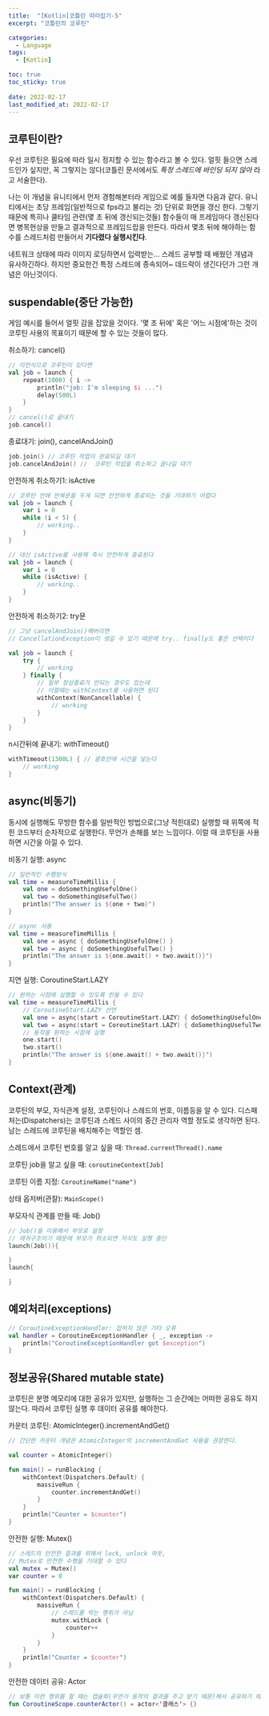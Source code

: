 ```yaml
---
title:  "[Kotlin]코틀린 따라잡기-5"
excerpt: "코틀린의 코루틴"

categories:
  - Language
tags:
  - [Kotlin]

toc: true
toc_sticky: true
 
date: 2022-02-17
last_modified_at: 2022-02-17
---
```


## 코루틴이란?
우선 코루틴은 필요에 따라 일시 정지할 수 있는 함수라고 볼 수 있다. 얼핏 들으면 스레드인가 싶지만, 꼭 그렇지는 않다(코틀린 문서에서도 *특정 스레드에 바인딩 되지 않아* 라고 서술한다).

나는 이 개념을 유니티에서 먼저 경험해본터라 게임으로 예를 들자면 다음과 같다. 유니티에서는 초당 프레임(일반적으로 fps라고 불리는 것) 단위로 화면을 갱신 한다. 그렇기 때문에 특히나 쿨타임 관련(몇 초 뒤에 갱신되는것들) 함수들이 매 프레임마다 갱신된다면 병목현상을 만들고 결과적으로 프레임드랍을 만든다. 따라서 몇초 뒤에 해야하는 함수를 스레드처럼 만들어서 **기다렸다 실행시킨다**.

네트워크 상태에 따라 이미지 로딩하면서 입력받는... 스레드 공부할 때 배웠던 개념과 유사하긴하다. 하지만 중요한건 특정 스레드에 종속되어~ 데드락이 생긴다던가 그런 개념은 아닌것이다.

## suspendable(중단 가능한)
게임 예시를 들어서 얼핏 감을 잡았을 것이다. '몇 초 뒤에' 혹은 '어느 시점에'하는 것이 코루틴 사용의 목표이기 때문에 할 수 있는 것들이 많다.

취소하기: cancel()

```kotlin
// 이런식으로 코루틴이 있다면
val job = launch {
    repeat(1000) { i ->
        println("job: I'm sleeping $i ...")
        delay(500L)
    }
}
// cancel()로 끝내기
job.cancel()
```

종료대기: join(), cancelAndJoin()

```kotlin
job.join() // 코루틴 작업이 완료되길 대기
job.cancelAndJoin() //  코루틴 작업을 취소하고 끝나길 대기
```
안전하게 취소하기1: isActive

```kotlin
// 코루틴 안에 반복문을 두게 되면 안전하게 종료되는 것을 기대하기 어렵다
val job = launch {
    var i = 0
    while (i < 5) {
        // working..
    }
}

// 대신 isActive를 사용해 즉시 안전하게 종료된다
val job = launch {
    var i = 0
    while (isActive) {
        // working..
    }
}
```

안전하게 취소하기2: try문

```kotlin
// 그냥 cancelAndJoin()해버리면
// CancellationException이 생길 수 있기 때문에 try.. finally도 좋은 선택이다

val job = launch {
    try {
        // working
    } finally {
        // 일부 정상종료가 안되는 경우도 있는데
        // 이럴때는 withContext를 사용하면 된다
        withContext(NonCancellable) {
            // working
        }
    }
}
```

n시간뒤에 끝내기: withTimeout()

```kotlin
withTimeout(1300L) { // 괄호안에 시간을 넣는다
    // working
}
```

## async(비동기)
동시에 실행해도 무방한 함수를 일반적인 방법으로(그냥 적힌대로) 실행할 때 위쪽에 적힌 코드부터 순차적으로 실행한다. 무언가 손해를 보는 느낌이다. 이럴 때 코루틴을 사용하면 시간을 아낄 수 있다.

비동기 실행: async

```kotlin
// 일반적인 수행방식
val time = measureTimeMillis {
    val one = doSomethingUsefulOne()
    val two = doSomethingUsefulTwo()
    println("The answer is ${one + two}")
}

// async 사용
val time = measureTimeMillis {
    val one = async { doSomethingUsefulOne() }
    val two = async { doSomethingUsefulTwo() }
    println("The answer is ${one.await() + two.await()}")
}
```

지연 실행: CoroutineStart.LAZY

```kotlin
// 원하는 시점에 실행할 수 있도록 만들 수 있다
val time = measureTimeMillis {
    // CoroutineStart.LAZY 선언
    val one = async(start = CoroutineStart.LAZY) { doSomethingUsefulOne() }
    val two = async(start = CoroutineStart.LAZY) { doSomethingUsefulTwo() }
    // 동작을 원하는 시점에 실행
    one.start()
    two.start()
    println("The answer is ${one.await() + two.await()}")
}
```

## Context(관계)
코루틴의 부모, 자식관계 설정, 코루틴이나 스레드의 번호, 이름등을 알 수 있다.
디스패처는(Dispatchers)는 코루틴과 스레드 사이의 중간 관리자 역할 정도로 생각하면 된다. 남는 스레드에 코루틴을 배치해주는 역할인 셈.

스레드에서 코루틴 번호를 알고 싶을 때: `Thread.currentThread().name`

코루틴 job을 알고 싶을 때: `coroutineContext[Job]`

코루틴 이름 지정: `CoroutineName("name")`

상태 옵저버(관찰): `MainScope()`

부모자식 관계를 만들 때: Job()

```kotlin
// Job()을 이용해서 부모로 설정
// 재귀구조이기 때문에 부모가 취소되면 자식도 실행 중단
launch(Job()){

}
launch{

}
```

## 예외처리(exceptions)
```kotlin
// CoroutineExceptionHandler: 잡히지 않은 기타 오류
val handler = CoroutineExceptionHandler { _, exception -> 
    println("CoroutineExceptionHandler got $exception") 
}
```

## 정보공유(Shared mutable state)
 코루틴은 분명 메모리에 대한 공유가 있지만, 실행하는 그 순간에는 어떠한 공유도 하지 않는다. 따라서 코루틴 실행 후 데이터 공유를 해야한다.

카운터 코루틴: AtomicInteger().incrementAndGet()

```kotlin
// 간단한 카운터 개념은 AtomicInteger의 incrementAndGet 사용을 권장한다.

val counter = AtomicInteger()

fun main() = runBlocking {
    withContext(Dispatchers.Default) {
        massiveRun {
            counter.incrementAndGet()
        }
    }
    println("Counter = $counter")
}
```

안전한 실행: Mutex()

```kotlin
// 스레드의 안전한 결과를 위해서 lock, unlock 하듯,
// Mutex로 안전한 수행을 기대할 수 있다
val mutex = Mutex()
var counter = 0

fun main() = runBlocking {
    withContext(Dispatchers.Default) {
        massiveRun {
            // 스레드를 막는 행위가 아님
            mutex.withLock {
                counter++
            }
        }
    }
    println("Counter = $counter")
}
```

안전한 데이터 공유: Actor

```kotlin
// 보통 이런 행위를 할 때는 캡슐화(무언가 동작의 결과를 주고 받기 때문)해서 공유하기 때문에 클래스를 만들어서 쓴다고 한다.
fun CoroutineScope.counterActor() = actor<'클래스'> {}
```